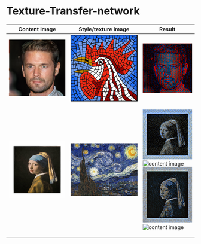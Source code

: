 # Texture-Transfer-network

Content image | Style/texture image | Result
------------- | ------------------- | ----------
![content image](https://github.com/Ritwik-Bhaduri/Texture-Transfer-network/blob/master/original%20images/index_13_0.png) | ![style image](https://github.com/Ritwik-Bhaduri/Texture-Transfer-network/blob/master/original%20images/index_15_0.png) | ![result](https://github.com/Ritwik-Bhaduri/Texture-Transfer-network/blob/master/original%20images/Result.gif)
![content image](https://github.com/Ritwik-Bhaduri/Texture-Transfer-network/blob/master/original%20images/girl_with_pearl_earrings.png) | ![content image](https://github.com/Ritwik-Bhaduri/Texture-Transfer-network/blob/master/original%20images/starry_night.png) | <p> ![content image](https://github.com/Ritwik-Bhaduri/Texture-Transfer-network/blob/master/original%20images/gif1.gif) <br> ![content image](https://github.com/Ritwik-Bhaduri/Texture-Transfer-network/blob/master/original%20images/gif2.gif) <br> ![content image](https://github.com/Ritwik-Bhaduri/Texture-Transfer-network/blob/master/original%20images/gif3.gif) <br> ![content image](https://github.com/Ritwik-Bhaduri/Texture-Transfer-network/blob/master/original%20images/gif4.gif) </p> 
